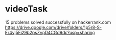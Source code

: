 # videoTask
15 problems solved successfully on hackerrank.com
https://drive.google.com/drive/folders/1p5r8-S-Er4vj5Ei29b2psZvpD4CGd9dc?usp=sharing
